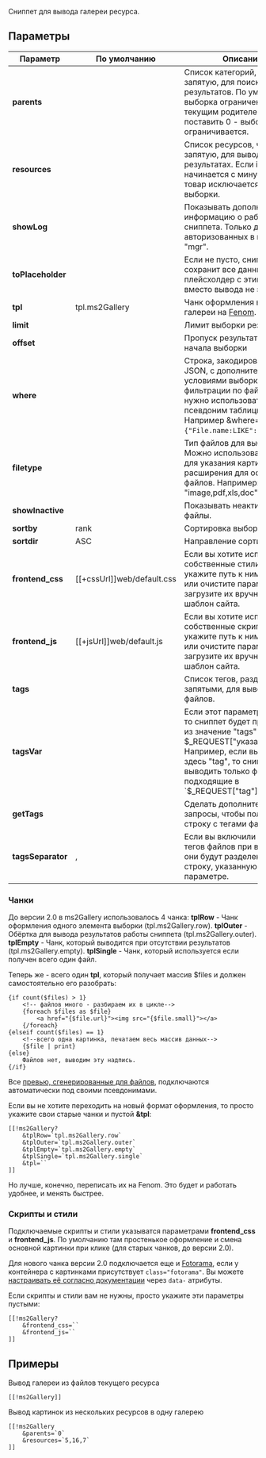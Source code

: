 Сниппет для вывода галереи ресурса.

## Параметры
Параметр            | По умолчанию  | Описание
--------------------|---------------|---------------------------------------------
**parents**         |               | Список категорий, через запятую, для поиска результатов. По умолчанию выборка ограничена текущим родителем. Если поставить 0 - выборка не ограничивается.
**resources**       |               | Список ресурсов, через запятую, для вывода в результатах. Если id товара начинается с минуса, этот товар исключается из выборки.
**showLog**         |               | Показывать дополнительную информацию о работе сниппета. Только для авторизованных в контекте "mgr".
**toPlaceholder**   |               | Если не пусто, сниппет сохранит все данные в плейсхолдер с этим именем, вместо вывода не экран.
**tpl**             | tpl.ms2Gallery| Чанк оформления всей галереи на [Fenom][1].
**limit**           |               | Лимит выборки результатов
**offset**          |               | Пропуск результатов с начала выборки
**where**           |               | Строка, закодированная в JSON, с дополнительными условиями выборки. Для фильтрации по файлам нужно использовать псевдоним таблицы "File". Например &where=`{"File.name:LIKE":"%img%"}`.
**filetype**        |               | Тип файлов для выборки. Можно использовать "image" для указания картинок и расширения для остальных файлов. Например: "image,pdf,xls,doc".
**showInactive**    |               | Показывать неактивные файлы.
**sortby**          | rank          | Сортировка выборки.
**sortdir**         | ASC           | Направление сортировки
**frontend_css**    | [[+cssUrl]]web/default.css | Если вы хотите использовать собственные стили - укажите путь к ним здесь, или очистите параметр и загрузите их вручную через шаблон сайта.
**frontend_js**     | [[+jsUrl]]web/default.js   | Если вы хотите использовать собственные скрипты - укажите путь к ним здесь, или очистите параметр и загрузите их вручную через шаблон сайта.
**tags**            |               | Список тегов, разделённых запятыми, для вывода файлов.
**tagsVar**         |               | Если этот параметр не пуст, то сниппет будет принимать из значение "tags" в $_REQUEST["указанноеимя"]. Например, если вы укажите здесь "tag", то сниппет будет выводить только файлы, подходящие в `$_REQUEST["tag"]`.
**getTags**         |               | Сделать дополнительные запросы, чтобы получить строку с тегами файла?
**tagsSeparator**   | ,             | Если вы включили получение тегов файлов при выводе, они будут разделены через строку, указанную в этом параметре.

### Чанки
До версии 2.0 в ms2Gallery использовалось 4 чанка:
**tplRow** - Чанк оформления одного элемента выборки (tpl.ms2Gallery.row).
**tplOuter** - Обёртка для вывода результатов работы сниппета (tpl.ms2Gallery.outer).
**tplEmpty** - Чанк, который выводится при отсутствии результатов (tpl.ms2Gallery.empty).
**tplSingle** - Чанк, который используется если получен всего один файл.

Теперь же - всего один **tpl**, который получает массив $files и должен самостоятельно его разобрать:
```
{if count($files) > 1}
    <!-- файлов много - разбираем их в цикле-->
    {foreach $files as $file}
        <a href="{$file.url}"><img src="{$file.small}"></a>
    {/foreach}
{elseif count($files) == 1}
    <!--всего одна картинка, печатаем весь массив данных-->
    {$file | print}
{else}
    Файлов нет, выводим эту надпись.
{/if}
```
Все [превью, сгенерированные для файлов][2], подключаются автоматически под своими псевдонимами. 

Если вы не хотите переходить на новый формат оформления, то просто укажите свои старые чанки и пустой **&tpl**:
```
[[!ms2Gallery?
    &tplRow=`tpl.ms2Gallery.row`
    &tplOuter=`tpl.ms2Gallery.outer`
    &tplEmpty=`tpl.ms2Gallery.empty`
    &tplSingle=`tpl.ms2Gallery.single`
    &tpl=``
]]
```
Но лучше, конечно, переписать их на Fenom. Это будет и работать удобнее, и менять быстрее.

### Скрипты и стили
Подключаемые скрипты и стили указыватся параметрами **frontend_css** и **frontend_js**. 
По умолчанию там простенькое оформление и смена основной картинки при клике (для старых чанков, до версии 2.0).

Для нового чанка версии 2.0 подключается еще и [Fotorama][3], если у контейнера с картинками присутствует `class="fotorama"`.
Вы можете [настраивать её согласно документации][4] через `data-` атрибуты.

Если скрипты и стили вам не нужны, просто укажите эти параметры пустыми:
```
[[!ms2Gallery?
    &frontend_css=``
    &frontend_js=``
]]
```

## Примеры
Вывод галереи из файлов текущего ресурса
```
[[!ms2Gallery]]
```


Вывод картинок из нескольких ресурсов в одну галерею
```
[[!ms2Gallery
    &parents=`0`
    &resources=`5,16,7`
]]
```


[1]: /ru/01_Компоненты/01_pdoTools/03_Парсер.md
[2]: /ru/01_Компоненты/18_ms2Gallery/02_Генерация_превью.md
[3]: http://fotorama.io/
[4]: http://fotorama.io/customize/